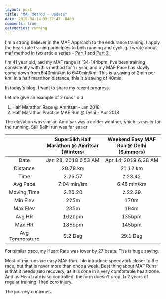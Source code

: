 ```yaml
---
layout: post
title: "MAF Method - Update"
date: 2019-04-14 03:37:47 -0400
comments: true
categories: running
---
```


I'm a strong believer in the MAF Approach to the endurance training. I apply the heart rate training principles to both running and cycling.
I wrote about maf method in two article series - [Part 1](http://jigyasu.com/running/maf-method-part1.html) and [Part 2](http://jigyasu.com/running/maf-method-part1.html)
<!--more-->

I'm 41 year old, and my MAF range is 134-144bpm. I've been training consistently with this method for 1+ year, and my MAF Pace has slowly come down from 8:40min/km to 6:40min/km. This is a saving of 2min per km. In a half marathon distance, this is a saving of 40min. 

In today's blog, I want to share my recent progress. 

Let me give an example of 2 runs I did
1. Half Marathon Race @ Amritsar - Jan 2018
2. Half Marathon Practice MAF Run @ Delhi - Apr 2018

The elevation was similar. Amritsar was a colder weather, which is easier for the running. Still Delhi run was far easier

|                 	| SuperSikh Half Marathon @ Amritsar (Winters) 	| Weekend Easy MAF Run @ Delhi (Summers) 	|
|:---------------:	|:--------------------------------------------:	|:--------------------------------------:	|
|       Date      	|             Jan 28, 2018 6:53 AM             	|          Apr 14, 2019 6:28 AM          	|
|     Distance    	|                  20.78 km                    	|                21.12 km                	|
|       Time      	|                    2.26.57                   	|                 2.23.42                	|
| Avg Pace        	| 7:04 min/km                                  	| 6:48 min/km                            	|
| Moving Time     	| 2.26.20                                      	| 2.22.29                                	|
| Min Elev        	| 225m                                         	| 170m                                   	|
| Max Elev        	| 235m                                         	| 194m                                   	|
| Avg HR          	| 162bpm                                       	| 135bpm                                 	|
| Max HR          	| 185bpm                                       	| 145bpm                                 	|
| Avg Temperature 	| 9.2 Deg                                      	| 29.1 Deg                               	|  

>  

For similar pace, my Heart Rate was lower by 27 beats. This is huge saving. 

Most of my runs are easy MAF Run. I do introduce speedwork closer to the race, but that is never more than once a week.
Best thing about MAF Runs is that it needs zero recovery, as it is done in a very comfortable heart zone. And as Heart rate is so controlled, the form doesn't drop. In 2 years of regular training, I had zero injury. 

The journey continues.

